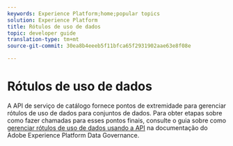 ```yaml
---
keywords: Experience Platform;home;popular topics
solution: Experience Platform
title: Rótulos de uso de dados
topic: developer guide
translation-type: tm+mt
source-git-commit: 30ea8b4eeeb5f11bfca65f2931902aae63e8f08e

---
```



# Rótulos de uso de dados

A API de serviço de catálogo fornece pontos de extremidade para gerenciar rótulos de uso de dados para conjuntos de dados. Para obter etapas sobre como fazer chamadas para esses pontos finais, consulte o guia sobre como [gerenciar rótulos de uso de dados usando a API](../../data-governance/labels/overview.md) na documentação do Adobe Experience Platform Data Governance.